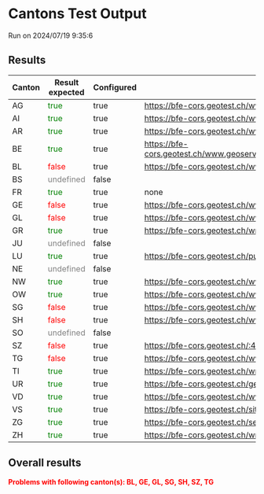 # Cantons Test Output
Run on 2024/07/19 9:35:6
## Results

|Canton|Result expected|Configured|WMS|GetCapabilities|GetFeature|
|----------------|-------------------------------|-----------------------------|-----------------------------|-----------------------------|-----------------------------|
|AG|<span style='color:green;'>true</span>|true|https://bfe-cors.geotest.ch/www.ag.ch:443/geoportal/services/afu_erdwaerme/MapServer/WMSServer|true|true|
|AI|<span style='color:green;'>true</span>|true|https://bfe-cors.geotest.ch/www.geoportal.ch:443/services/wms/ktai|true|true|
|AR|<span style='color:green;'>true</span>|true|https://bfe-cors.geotest.ch/www.geoportal.ch:443/services/wms/ktar|true|true|
|BE|<span style='color:green;'>true</span>|true|https://bfe-cors.geotest.ch/www.geoservice.apps.be.ch:443/geoservice3/services/a42geo/of_utilitiescommunication01_de_ms_wms/MapServer/WMSServer?|true|true|
|BL|<span style='color:red;'>false</span>|true|https://bfe-cors.geotest.ch/www.geowms.bl.ch:443/|false|true|
|BS|<span style='color:grey;'>undefined</span>|false||||
|FR|<span style='color:green;'>true</span>|true|none|undefined|true|
|GE|<span style='color:red;'>false</span>|true|https://bfe-cors.geotest.ch/www.app2.ge.ch:443/tergeoservices/rest/services/Hosted/GOL_EXPLOITATION_GEOTHERMIE/MapServer/0|false|false|
|GL|<span style='color:red;'>false</span>|true|https://bfe-cors.geotest.ch/www.wms.geo.gl.ch:443/|false|true|
|GR|<span style='color:green;'>true</span>|true|https://bfe-cors.geotest.ch/wms.geo.gr.ch:443/erdwaermenutzung|true|true|
|JU|<span style='color:grey;'>undefined</span>|false||||
|LU|<span style='color:green;'>true</span>|true|https://bfe-cors.geotest.ch/public.geo.lu.ch:443/ogd/services/managed/EWNUTZXX_COL_V2_MP/MapServer/WMSServer|true|true|
|NE|<span style='color:grey;'>undefined</span>|false||||
|NW|<span style='color:green;'>true</span>|true|https://bfe-cors.geotest.ch/www.gis-daten.ch:443/wms/bfe_kann_ich_bohren/service|true|true|
|OW|<span style='color:green;'>true</span>|true|https://bfe-cors.geotest.ch/www.gis-daten.ch:443/wms/bfe_kann_ich_bohren/service|true|true|
|SG|<span style='color:red;'>false</span>|true|https://bfe-cors.geotest.ch/www.services.geo.sg.ch:443/wss/service/SG00025_WMS/guest|false|false|
|SH|<span style='color:red;'>false</span>|true|https://bfe-cors.geotest.ch/www.wms.geo.sh.ch:443/wms|false|true|
|SO|<span style='color:grey;'>undefined</span>|false||||
|SZ|<span style='color:red;'>false</span>|true|https://bfe-cors.geotest.ch/:443map.geo.sz.ch:443/mapserv_proxy|false|true|
|TG|<span style='color:red;'>false</span>|true|https://bfe-cors.geotest.ch/www.ows.geo.tg.ch:443/geofy_access_proxy/erdwaerme|false|true|
|TI|<span style='color:green;'>true</span>|true|https://bfe-cors.geotest.ch/wms.geo.ti.ch:443/service|true|true|
|UR|<span style='color:green;'>true</span>|true|https://bfe-cors.geotest.ch/geo.ur.ch:443/webmercator/wms|true|true|
|VD|<span style='color:green;'>true</span>|true|https://bfe-cors.geotest.ch/www.ogc.vd.ch:443/public/services/OGC/wmsVD/Mapserver/WMSServer|true|true|
|VS|<span style='color:green;'>true</span>|true|https://bfe-cors.geotest.ch/sit.vs.ch:443/arcgis/services/ENVIRONNEMENT/MapServer/WMSServer|false|true|
|ZG|<span style='color:green;'>true</span>|true|https://bfe-cors.geotest.ch/services.geo.zg.ch:443/ows/Erdwaermenutzung|true|true|
|ZH|<span style='color:green;'>true</span>|true|https://bfe-cors.geotest.ch/wms.zh.ch/AwelGSWaermewwwZHWMS|true|true|


## Overall results

<span style='color:red;font-weight:bold;'>Problems with following canton(s): BL, GE, GL, SG, SH, SZ, TG</span>